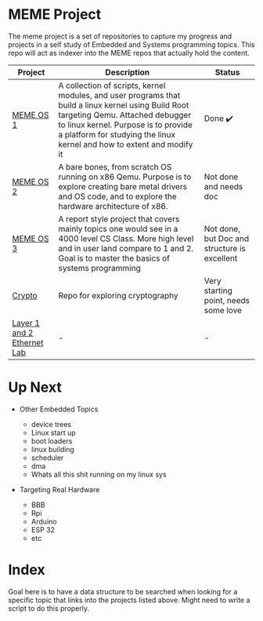 # MEME Project

The meme project is a set of repositories to capture my progress and projects in a self study of Embedded and Systems programming topics. This repo will act as indexer into the MEME repos that actually hold the content.

| Project | Description | Status |
| --- | --- | --- |
| [MEME OS 1](https://github.com/tanner-johnson2718/MEME_OS) | A collection of scripts, kernel modules, and user programs that build a linux kernel using Build Root targeting Qemu. Attached debugger to linux kernel. Purpose is to provide a platform for studying the linux kernel and how to extent and modify it | Done :heavy_check_mark: |
| [MEME OS 2](https://github.com/tanner-johnson2718/MEME_OS_2) | A bare bones, from scratch OS running on x86 Qemu. Purpose is to explore creating bare metal drivers and OS code, and to explore the hardware architecture of x86. | Not done and needs doc |
| [MEME OS 3](https://github.com/tanner-johnson2718/MEME_OS_3) | A report style project that covers mainly topics one would see in a 4000 level CS Class. More high level and in user land compare to 1 and 2. Goal is to master the basics of systems programming | Not done, but Doc and structure is excellent |
| [Crypto](https://github.com/tanner-johnson2718/Crypto) | Repo for exploring cryptography | Very starting point, needs some love |
| [Layer 1 and 2 Ethernet Lab](https://github.com/tanner-johnson2718/MEME_ETH_LAB) | - | - |

# Up Next

* Other Embedded Topics
    * device trees
    * Linux start up
    * boot loaders
    * linux building
    * scheduler
    * dma
    * Whats all this shit running on my linux sys
    
* Targeting Real Hardware
    * BBB
    * Rpi
    * Arduino
    * ESP 32
    * etc

# Index

Goal here is to have a data structure to be searched when looking for a specific topic that links into the projects listed above. Might need to write a script to do this properly.